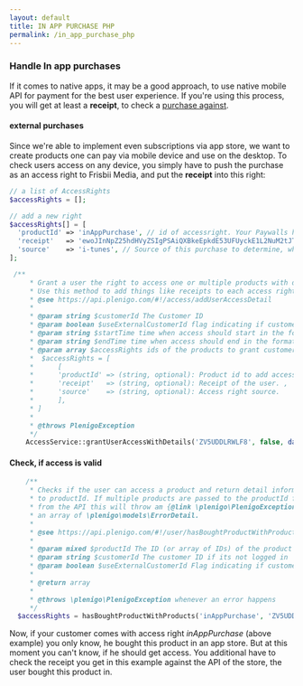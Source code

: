 ```yaml
---
layout: default
title: IN APP PURCHASE PHP
permalink: /in_app_purchase_php
---
```


### Handle In app purchases

If it comes to native apps, it may be a good approach, to use native mobile API for payment for the best user experience. 
If you're using this process, you will get at least a **receipt**, to check a [purchase against](https://developer.apple.com/library/archive/releasenotes/General/ValidateAppStoreReceipt/Introduction.html#//apple_ref/doc/uid/TP40010573).

#### external purchases
Since we're able to implement even subscriptions via app store, we want to create products one can pay via mobile device and use on the desktop.
To check users access on any device, you simply have to push the purchase as an access right to Frisbii Media, and put the **receipt** into this right:
```php
// a list of AccessRights
$accessRights = [];

// add a new right
$accessRights[] = [
  'productId' => 'inAppPurchase', // id of accessright. Your Paywalls have to check against this right
  'receipt'   => 'ewoJInNpZ25hdHVyZSIgPSAiQXBkeEpkdE53UFUyckE1L2NuM2tJTzFPVGsyN', // receipt from any appstore
  'source'    => 'i-tunes', // Source of this purchase to determine, which API to use for validation
];

 /**
     * Grant a user the right to access one or multiple products with details.
     * Use this method to add things like receipts to each access right.
     * @see https://api.plenigo.com/#!/access/addUserAccessDetail
     *
     * @param string $customerId The Customer ID
     * @param boolean $useExternalCustomerId flag indicating if customer id is an external customer id
     * @param string $startTime time when access should start in the format Y-m-d
     * @param string $endTime time when access should end in the format Y-m-d
     * @param array $accessRights ids of the products to grant customer access to
     *  $accessRights = [
     *      [
     *      'productId' => (string, optional): Product id to add access for. ,
     *      'receipt'   => (string, optional): Receipt of the user. ,
     *      'source'    => (string, optional): Access right source.
     *      ],
     * ]
     *
     * @throws PlenigoException
     */
    AccessService::grantUserAccessWithDetails('ZV5UDDLRWLF8', false, date('Y-m-d'), null, $accessRights);
```

#### Check, if access is valid
```php
    /**
     * Checks if the user can access a product and return detail information about that product. Multiple products can be requested by passing an array
     * to productId. If multiple products are passed to the productId field all products the user has bought are returned.If there is an error response
     * from the API this will throw am {@link \plenigo\PlenigoException}, in the case of BAD_REQUEST types, the exception will contain
     * an array of \plenigo\models\ErrorDetail.
     *
     * @see https://api.plenigo.com/#!/user/hasBoughtProductWithProducts
     *
     * @param mixed $productId The ID (or array of IDs) of the product to be queried against the user
     * @param string $customerId The customer ID if its not logged in
     * @param boolean $useExternalCustomerId Flag indicating if customer id sent is the external customer id
     *
     * @return array
     *
     * @throws \plenigo\PlenigoException whenever an error happens
     */
  $accessRights = hasBoughtProductWithProducts('inAppPurchase', 'ZV5UDDLRWLF8', false);

```
Now, if your customer comes with access right *inAppPurchase* (above example) you only know, he bought this product in an app store. But at this moment you can't know, if he should get access.
You additional have to check the receipt you get in this example against the API of the store, the user bought this product in.
